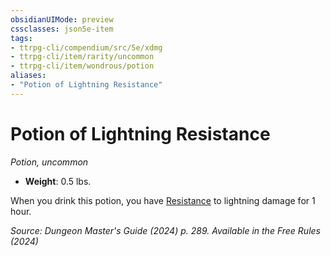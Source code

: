 ```yaml
---
obsidianUIMode: preview
cssclasses: json5e-item
tags:
- ttrpg-cli/compendium/src/5e/xdmg
- ttrpg-cli/item/rarity/uncommon
- ttrpg-cli/item/wondrous/potion
aliases: 
- "Potion of Lightning Resistance"
---
```

# Potion of Lightning Resistance
*Potion, uncommon*  


- **Weight**: 0.5 lbs.

When you drink this potion, you have [Resistance](2-Mechanics/CLI/rules/variant-rules/resistance-xphb.md) to lightning damage for 1 hour.

*Source: Dungeon Master's Guide (2024) p. 289. Available in the Free Rules (2024)*